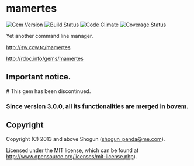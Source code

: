 # mamertes

[![Gem Version](https://badge.fury.io/rb/mamertes.png)](http://badge.fury.io/rb/mamertes)
[![Build Status](https://secure.travis-ci.org/ShogunPanda/mamertes.png?branch=master)](http://travis-ci.org/ShogunPanda/mamertes)
[![Code Climate](https://codeclimate.com/github/ShogunPanda/mamertes.png)](https://codeclimate.com/github/ShogunPanda/mamertes)
[![Coverage Status](https://coveralls.io/repos/ShogunPanda/mamertes/badge.png)](https://coveralls.io/r/ShogunPanda/mamertes)

Yet another command line manager.

http://sw.cow.tc/mamertes

http://rdoc.info/gems/mamertes

## Important notice.

# This gem has been discontinued. 

### Since version 3.0.0, all its functionalities are merged in [bovem](http://sw.cow.tc/bovem).

## Copyright

Copyright (C) 2013 and above Shogun (shogun_panda@me.com).

Licensed under the MIT license, which can be found at http://www.opensource.org/licenses/mit-license.php).
